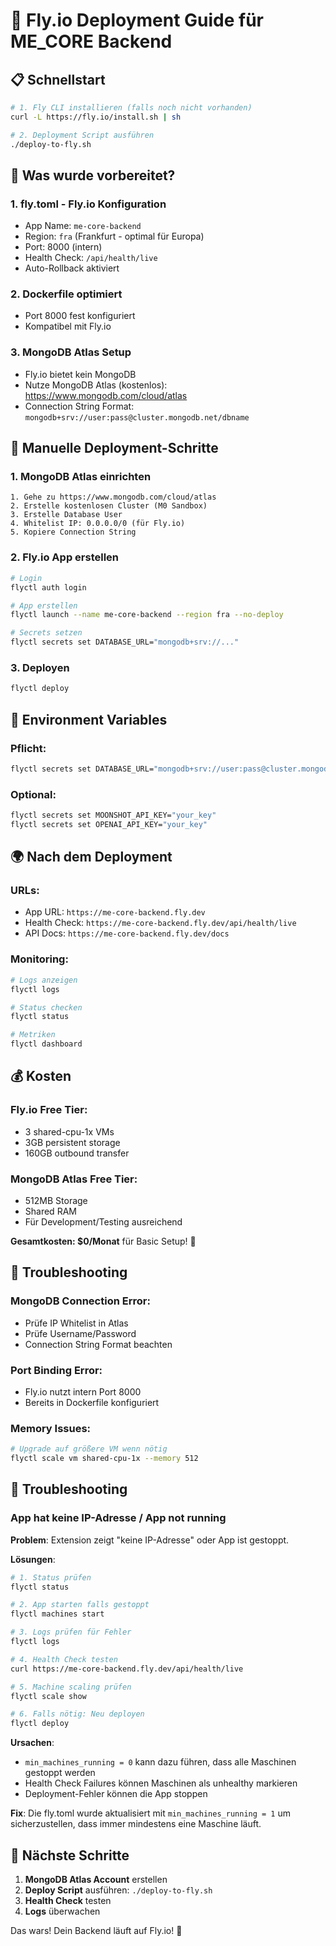 # 🚀 Fly.io Deployment Guide für ME_CORE Backend

## 📋 Schnellstart

```bash
# 1. Fly CLI installieren (falls noch nicht vorhanden)
curl -L https://fly.io/install.sh | sh

# 2. Deployment Script ausführen
./deploy-to-fly.sh
```

## 🔧 Was wurde vorbereitet?

### 1. **fly.toml** - Fly.io Konfiguration
- App Name: `me-core-backend`
- Region: `fra` (Frankfurt - optimal für Europa)
- Port: 8000 (intern)
- Health Check: `/api/health/live`
- Auto-Rollback aktiviert

### 2. **Dockerfile** optimiert
- Port 8000 fest konfiguriert
- Kompatibel mit Fly.io

### 3. **MongoDB Atlas** Setup
- Fly.io bietet kein MongoDB
- Nutze MongoDB Atlas (kostenlos): https://www.mongodb.com/cloud/atlas
- Connection String Format: `mongodb+srv://user:pass@cluster.mongodb.net/dbname`

## 📝 Manuelle Deployment-Schritte

### 1. MongoDB Atlas einrichten
```
1. Gehe zu https://www.mongodb.com/cloud/atlas
2. Erstelle kostenlosen Cluster (M0 Sandbox)
3. Erstelle Database User
4. Whitelist IP: 0.0.0.0/0 (für Fly.io)
5. Kopiere Connection String
```

### 2. Fly.io App erstellen
```bash
# Login
flyctl auth login

# App erstellen
flyctl launch --name me-core-backend --region fra --no-deploy

# Secrets setzen
flyctl secrets set DATABASE_URL="mongodb+srv://..."
```

### 3. Deployen
```bash
flyctl deploy
```

## 🔑 Environment Variables

### Pflicht:
```bash
flyctl secrets set DATABASE_URL="mongodb+srv://user:pass@cluster.mongodb.net/marker_engine"
```

### Optional:
```bash
flyctl secrets set MOONSHOT_API_KEY="your_key"
flyctl secrets set OPENAI_API_KEY="your_key"
```

## 🌍 Nach dem Deployment

### URLs:
- App URL: `https://me-core-backend.fly.dev`
- Health Check: `https://me-core-backend.fly.dev/api/health/live`
- API Docs: `https://me-core-backend.fly.dev/docs`

### Monitoring:
```bash
# Logs anzeigen
flyctl logs

# Status checken
flyctl status

# Metriken
flyctl dashboard
```

## 💰 Kosten

### Fly.io Free Tier:
- 3 shared-cpu-1x VMs
- 3GB persistent storage
- 160GB outbound transfer

### MongoDB Atlas Free Tier:
- 512MB Storage
- Shared RAM
- Für Development/Testing ausreichend

**Gesamtkosten: $0/Monat** für Basic Setup! 🎉

## 🚨 Troubleshooting

### MongoDB Connection Error:
- Prüfe IP Whitelist in Atlas
- Prüfe Username/Password
- Connection String Format beachten

### Port Binding Error:
- Fly.io nutzt intern Port 8000
- Bereits in Dockerfile konfiguriert

### Memory Issues:
```bash
# Upgrade auf größere VM wenn nötig
flyctl scale vm shared-cpu-1x --memory 512
```

## 🚨 Troubleshooting

### App hat keine IP-Adresse / App not running

**Problem**: Extension zeigt "keine IP-Adresse" oder App ist gestoppt.

**Lösungen**:
```bash
# 1. Status prüfen
flyctl status

# 2. App starten falls gestoppt
flyctl machines start

# 3. Logs prüfen für Fehler
flyctl logs

# 4. Health Check testen
curl https://me-core-backend.fly.dev/api/health/live

# 5. Machine scaling prüfen
flyctl scale show

# 6. Falls nötig: Neu deployen
flyctl deploy
```

**Ursachen**:
- `min_machines_running = 0` kann dazu führen, dass alle Maschinen gestoppt werden
- Health Check Failures können Maschinen als unhealthy markieren
- Deployment-Fehler können die App stoppen

**Fix**: Die fly.toml wurde aktualisiert mit `min_machines_running = 1` um sicherzustellen, dass immer mindestens eine Maschine läuft.

## 🎯 Nächste Schritte

1. **MongoDB Atlas Account** erstellen
2. **Deploy Script** ausführen: `./deploy-to-fly.sh`
3. **Health Check** testen
4. **Logs** überwachen

Das wars! Dein Backend läuft auf Fly.io! 🚀